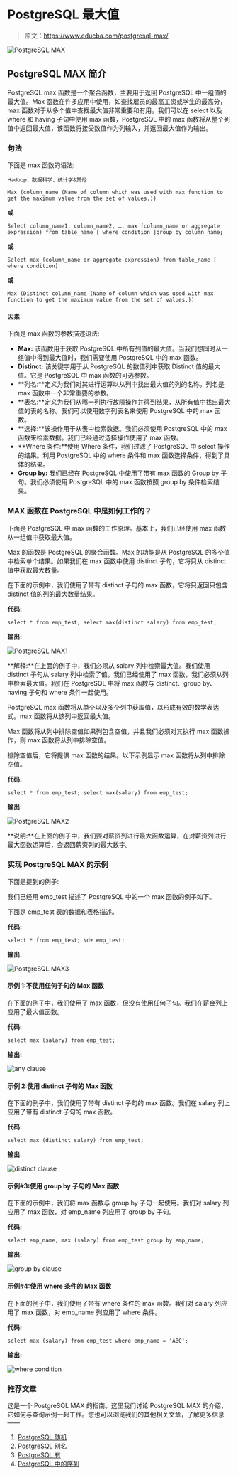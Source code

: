 # PostgreSQL 最大值

> 原文：<https://www.educba.com/postgresql-max/>

![PostgreSQL MAX](img/0d6acb128d207042a0c76a1c8e3553ab.png)



## PostgreSQL MAX 简介

PostgreSQL max 函数是一个聚合函数，主要用于返回 PostgreSQL 中一组值的最大值。Max 函数在许多应用中使用，如查找雇员的最高工资或学生的最高分，max 函数对于从多个值中查找最大值非常重要和有用。我们可以在 select 以及 where 和 having 子句中使用 max 函数，PostgreSQL 中的 max 函数将从整个列值中返回最大值，该函数将接受数值作为列输入，并返回最大值作为输出。

### 句法

下面是 max 函数的语法:

<small>Hadoop、数据科学、统计学&其他</small>

`Max (column_name (Name of column which was used with max function to get the maximum value from the set of values.))`

**或**

`Select column_name1, column_name2, …, max (column_name or aggregate expression) from table_name [ where condition ]group by column_name;`

**或**

`Select max (column_name or aggregate expression) from table_name [ where condition]`

**或**

`Max (Distinct column_name (Name of column which was used with max function to get the maximum value from the set of values.))`

#### 因素

下面是 max 函数的参数描述语法:

*   **Max:** 该函数用于获取 PostgreSQL 中所有列值的最大值。当我们想同时从一组值中得到最大值时，我们需要使用 PostgreSQL 中的 max 函数。
*   **Distinct:** 该关键字用于从 PostgreSQL 的数值列中获取 Distinct 值的最大值。它是 PostgreSQL 中 max 函数的可选参数。
*   **列名:**定义为我们对其进行运算以从列中找出最大值的列的名称。列名是 max 函数中一个非常重要的参数。
*   **表名:**定义为我们从哪一列执行故障操作并得到结果，从所有值中找出最大值的表的名称。我们可以使用数字列表名来使用 PostgreSQL 中的 max 函数。
*   **选择:**该操作用于从表中检索数据。我们必须使用 PostgreSQL 中的 max 函数来检索数据。我们已经通过选择操作使用了 max 函数。
*   **Where 条件:**使用 Where 条件，我们过滤了 PostgreSQL 中 select 操作的结果。利用 PostgreSQL 中的 where 条件和 max 函数选择条件，得到了具体的结果。
*   **Group by:** 我们已经在 PostgreSQL 中使用了带有 max 函数的 Group by 子句。我们必须使用 PostgreSQL 中的 max 函数按照 group by 条件检索结果。

### MAX 函数在 PostgreSQL 中是如何工作的？

下面是 PostgreSQL 中 max 函数的工作原理。基本上，我们已经使用 max 函数从一组值中获取最大值。

Max 的函数是 PostgreSQL 的聚合函数。Max 的功能是从 PostgreSQL 的多个值中检索单个结果。如果我们在 max 函数中使用 distinct 子句，它将只从 distinct 值中获取最大数量。

在下面的示例中，我们使用了带有 distinct 子句的 max 函数，它将只返回只包含 distinct 值的列的最大数量结果。

**代码:**

`select * from emp_test;
select max(distinct salary) from emp_test;`

**输出:**

![PostgreSQL MAX1](img/f32a14576e65f622c5415f009081670f.png)



**解释:**在上面的例子中，我们必须从 salary 列中检索最大值。我们使用 distinct 子句从 salary 列中检索了值。我们已经使用了 max 函数，我们必须从列中检索最大值。我们在 PostgreSQL 中将 max 函数与 distinct、group by、having 子句和 where 条件一起使用。

PostgreSQL max 函数将从单个以及多个列中获取值，以形成有效的数学表达式。max 函数将从该列中返回最大值。

Max 函数将从列中排除空值如果列包含空值，并且我们必须对其执行 max 函数操作，则 max 函数将从列中排除空值。

排除空值后，它将提供 max 函数的结果。以下示例显示 max 函数将从列中排除空值。

**代码:**

`select * from emp_test;
select max(salary) from emp_test;`

**输出:**

![PostgreSQL MAX2](img/97cabec370c0054529ed938c299781ee.png)



**说明:**在上面的例子中，我们要对薪资列进行最大函数运算，在对薪资列进行最大函数运算后，会返回薪资列的最大数字。

### 实现 PostgreSQL MAX 的示例

下面是提到的例子:

我们已经用 emp_test 描述了 PostgreSQL 中的一个 max 函数的例子如下。

下面是 emp_test 表的数据和表格描述。

**代码:**

`select * from emp_test;
\d+ emp_test;`

**输出:**

![PostgreSQL MAX3](img/febfc20deb60974d72f2c90eee3491bf.png)



#### 示例 1:不使用任何子句的 Max 函数

在下面的例子中，我们使用了 max 函数，但没有使用任何子句。我们在薪金列上应用了最大值函数。

**代码:**

`select max (salary) from emp_test;`

**输出:**

![any clause](img/a0ed6205571f4f5646e40614333c9bd8.png)



#### 示例 2:使用 distinct 子句的 Max 函数

在下面的例子中，我们使用了带有 distinct 子句的 max 函数。我们在 salary 列上应用了带有 distinct 子句的 max 函数。

**代码:**

`select max (distinct salary) from emp_test;`

**输出:**

![distinct clause](img/ec1d10d57ec1864511f28846be3c6b55.png)



#### 示例#3:使用 group by 子句的 Max 函数

在下面的示例中，我们将 max 函数与 group by 子句一起使用。我们对 salary 列应用了 max 函数，对 emp_name 列应用了 group by 子句。

**代码:**

`select emp_name, max (salary) from emp_test group by emp_name;`

**输出:**

![group by clause](img/89215a3076213701cc938f30f55ed6fa.png)



#### 示例#4:使用 where 条件的 Max 函数

在下面的例子中，我们使用了带有 where 条件的 max 函数。我们对 salary 列应用了 max 函数，对 emp_name 列应用了 where 条件。

**代码:**

`select max (salary) from emp_test where emp_name = 'ABC';`

**输出:**

![where condition](img/20678135b52e471ca615ea679a2c7c1e.png)



### 推荐文章

这是一个 PostgreSQL MAX 的指南。这里我们讨论 PostgreSQL MAX 的介绍，它如何与查询示例一起工作。您也可以浏览我们的其他相关文章，了解更多信息——

1.  [PostgreSQL 随机](https://www.educba.com/postgresql-random/)
2.  [PostgreSQL 别名](https://www.educba.com/postgresql-alias/)
3.  [PostgreSQL 有](https://www.educba.com/postgresql-having/)
4.  [PostgreSQL 中的序列](https://www.educba.com/sequence-in-postgresql/)